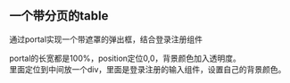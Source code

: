 ﻿## 一个带分页的table

通过portal实现一个带遮罩的弹出框，结合登录注册组件<br>

portal的长宽都是100%，position定位0,0，背景颜色加入透明度。<br>
里面定位到中间放一个div，里面是登录注册的输入组件，设置自己的背景颜色。
